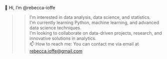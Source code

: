 👋 Hi, I’m @rebecca-ioffe  

>> I’m interested in data analysis, data science, and statistics.  
>>  I’m currently learning Python, machine learning, and advanced data science techniques.  
>> I’m looking to collaborate on data-driven projects, research, and innovative solutions in analytics.  
📫 How to reach me: You can contact me via email at rebecca.ioffe@gmail.com

